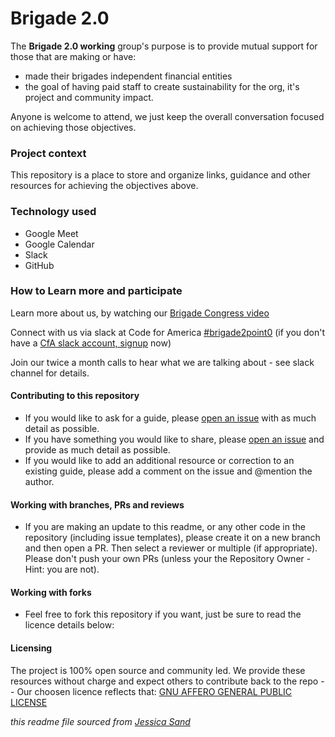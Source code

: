 # Brigade 2.0

The **Brigade 2.0 working** group's purpose is to provide mutual support for those that are making or have:
- made their brigades independent financial entities 
- the goal of having paid staff to create sustainability for the org, it's project and community impact.

Anyone is welcome to attend, we just keep the overall conversation focused on achieving those objectives.

### Project context
This repository is a place to store and organize links, guidance and other resources for achieving the objectives above.

### Technology used
- Google Meet
- Google Calendar
- Slack
- GitHub

### How to Learn more and participate

Learn more about us, by watching our [Brigade Congress video](https://www.youtube.com/watch?v=POTH524yj-g)

Connect with us via slack at Code for America [#brigade2point0](https://cfa.slack.com/archives/CTXT8EAMU) (if you don't have a [CfA slack account, signup](http://slack.codeforamercia.org) now)

Join our twice a month calls to hear what we are talking about - see slack channel for details.

#### Contributing to this repository

- If you would like to ask for a guide, please [open an issue](https://github.com/hackforla/brigade2point0/issues/new?assignees=&labels=&template=blank-issue.md&title=) with as much detail as possible.
- If you have something you would like to share, please [open an issue](https://github.com/hackforla/brigade2point0/issues/new?assignees=&labels=&template=blank-issue.md&title=) and provide as much detail as possible.
- If you would like to add an additional resource or correction to an existing guide, please add a comment on the issue and @mention the author.


#### Working with branches, PRs and reviews

- If you are making an update to this readme, or any other code in the repository (including issue templates), please create it on a new branch and then open a PR.  Then select a reviewer or multiple (if appropriate).  Please don't push your own PRs (unless your the Repository Owner - Hint: you are not).


#### Working with forks

- Feel free to fork this repository if you want, just be sure to read the licence details below:


#### Licensing

The project is 100% open source and community led.  We provide these resources without charge and expect others to contribute back to the repo -- Our choosen licence reflects that: [GNU AFFERO GENERAL PUBLIC LICENSE](https://github.com/hackforla/brigade2point0/blob/main/LICENSE)

*this readme file sourced from [Jessica Sand](http://jessicasand.com/other-stuff/just-enough-docs/)*
